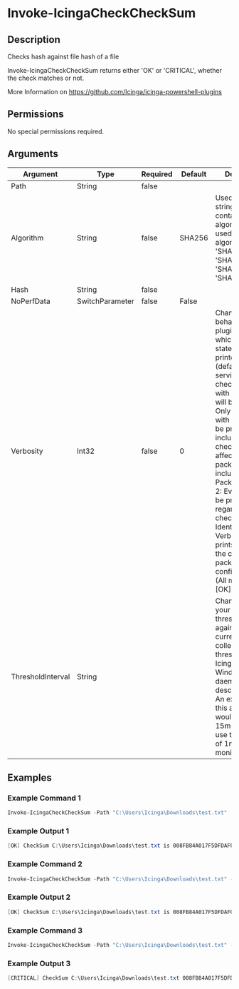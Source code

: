 # Invoke-IcingaCheckCheckSum

## Description

Checks hash against file hash of a file

Invoke-IcingaCheckCheckSum returns either 'OK' or 'CRITICAL', whether the check matches or not.

More Information on https://github.com/Icinga/icinga-powershell-plugins

## Permissions

No special permissions required.

## Arguments

| Argument | Type | Required | Default | Description |
| ---      | ---  | ---      | ---     | ---         |
| Path | String | false |  |  |
| Algorithm | String | false | SHA256 | Used to specify a string, which contains the algorithm to be used.  Allowed algorithms: 'SHA1', 'SHA256', 'SHA384', 'SHA512', 'MD5' |
| Hash | String | false |  |  |
| NoPerfData | SwitchParameter | false | False |  |
| Verbosity | Int32 | false | 0 | Changes the behavior of the plugin output which check states are printed: 0 (default): Only service checks/packages with state not OK will be printed 1: Only services with not OK will be printed including OK checks of affected check packages including Package config 2: Everything will be printed regardless of the check state 3: Identical to Verbose 2, but prints in addition the check package configuration e.g (All must be [OK]) |
| ThresholdInterval | String |  |  | Change the value your defined threshold checks against from the current value to a collected time threshold of the Icinga for Windows daemon, as described [here](https://icinga.com/docs/icinga-for-windows/latest/doc/service/10-Register-Service-Checks/). An example for this argument would be 1m or 15m which will use the average of 1m or 15m for monitoring. |

## Examples

### Example Command 1

```powershell
Invoke-IcingaCheckCheckSum -Path "C:\Users\Icinga\Downloads\test.txt"
```

### Example Output 1

```powershell
[OK] CheckSum C:\Users\Icinga\Downloads\test.txt is 008FB84A017F5DFDAF038DB2FDD6934E6E5D9CD3C7AACE2F2168D7D93AF51E4B    
```

### Example Command 2

```powershell
Invoke-IcingaCheckCheckSum -Path "C:\Users\Icinga\Downloads\test.txt" -Hash 008FB84A017F5DFDAF038DB2FDD6934E6E5D9CD3C7AACE2F2168D7D93AF51E4B
```

### Example Output 2

```powershell
[OK] CheckSum C:\Users\Icinga\Downloads\test.txt is 008FB84A017F5DFDAF038DB2FDD6934E6E5D9CD3C7AACE2F2168D7D93AF51E4B|    
```

### Example Command 3

```powershell
Invoke-IcingaCheckCheckSum -Path "C:\Users\Icinga\Downloads\test.txt" -Hash 008FB84A017F5DFDAF038DB2FDD6934E6E5D
```

### Example Output 3

```powershell
[CRITICAL] CheckSum C:\Users\Icinga\Downloads\test.txt 008FB84A017F5DFDAF038DB2FDD6934E6E5D9CD3C7AACE2F2168D7D93AF51E4B is not matching 008FB84A017F5DFDAF038DB2FDD6934E6E5D    
```


